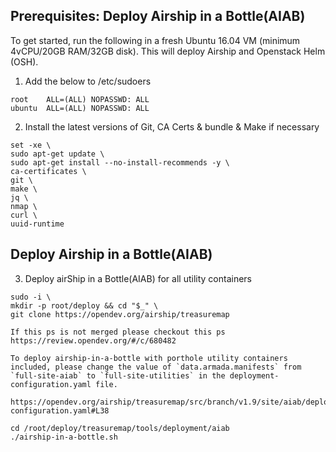 ## Prerequisites: Deploy Airship in a Bottle(AIAB)

To get started, run the following in a fresh Ubuntu 16.04 VM (minimum 4vCPU/20GB RAM/32GB disk).
This will deploy Airship and Openstack Helm (OSH).

1. Add the below to /etc/sudoers

```
root    ALL=(ALL) NOPASSWD: ALL
ubuntu  ALL=(ALL) NOPASSWD: ALL
```

2. Install the latest versions of Git, CA Certs & bundle & Make if necessary

```
set -xe \
sudo apt-get update \
sudo apt-get install --no-install-recommends -y \
ca-certificates \
git \
make \
jq \
nmap \
curl \
uuid-runtime
```

## Deploy Airship in a Bottle(AIAB)

3. Deploy airShip in a Bottle(AIAB) for all utility containers

```
sudo -i \
mkdir -p root/deploy && cd "$_" \
git clone https://opendev.org/airship/treasuremap

If this ps is not merged please checkout this ps https://review.opendev.org/#/c/680482

To deploy airship-in-a-bottle with porthole utility containers included, please change the value of `data.armada.manifests` from `full-site-aiab` to `full-site-utilities` in the deployment-configuration.yaml file.

https://opendev.org/airship/treasuremap/src/branch/v1.9/site/aiab/deployment/deployment-configuration.yaml#L38

cd /root/deploy/treasuremap/tools/deployment/aiab
./airship-in-a-bottle.sh
```
